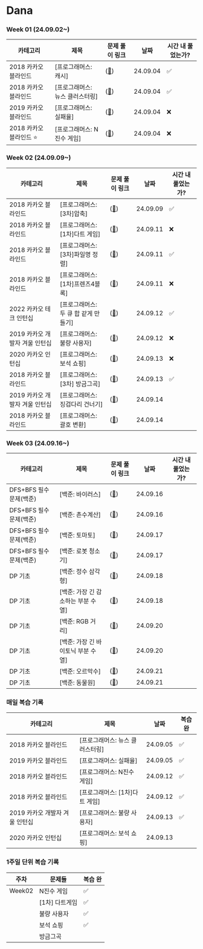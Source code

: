 # Dana

### Week 01 (24.09.02~)

| 카테고리               | 제목                       | 문제 풀이 링크     | 날짜     | 시간 내 풀었는가?
|----------------------|---------------------------|-----------------|---------|---------|
| 2018 카카오 블라인드   | [프로그래머스: 캐시]            | (<a href = "카카오(프로그래머스)/lv2/캐시.py">🔗<a/>) | 24.09.04 | ✅
| 2018 카카오 블라인드   | [프로그래머스: 뉴스 클러스터링]    | (<a href = "카카오(프로그래머스)/lv2/뉴스클러스터링.py">🔗<a/>) | 24.09.04 | ✅
| 2019 카카오 블라인드   | [프로그래머스: 실패율]    | (<a href = "카카오(프로그래머스)/lv1/실패율.py">🔗<a/>) | 24.09.04 | ❌
| 2018 카카오 블라인드 ⭐️ | [프로그래머스: N진수 게임]    | (<a href = "카카오(프로그래머스)/lv2/n진수게임.py">🔗<a/>) | 24.09.04 | ❌


### Week 02 (24.09.09~)
| 카테고리               | 제목                       | 문제 풀이 링크     | 날짜     | 시간 내 풀었는가?
|----------------------|---------------------------|-----------------|---------|---------|
| 2018 카카오 블라인드   | [프로그래머스: [3차]압축]            | (<a href = "카카오(프로그래머스)/lv2/[3차]압축.py">🔗<a/>) | 24.09.09 | ✅
| 2018 카카오 블라인드   | [프로그래머스: [1차]다트 게임]            | (<a href = "카카오(프로그래머스)/lv1/다트게임.py">🔗<a/>) | 24.09.11 | ❌
| 2018 카카오 블라인드   | [프로그래머스: [3차]파일명 정렬]            | (<a href = "카카오(프로그래머스)/lv2/[3차] 파일명 정렬.py">🔗<a/>) | 24.09.11 | ✅ 
| 2018 카카오 블라인드   | [프로그래머스: [1차]프렌즈4블록]            | (<a href = "">🔗<a/>) | 24.09.11 | ❌ 
| 2022 카카오 테크 인턴십   | [프로그래머스: 두 큐 합 같게 만들기]            | (<a href = "카카오(프로그래머스)/lv2/두 큐 합 같게 만들기.py">🔗<a/>) | 24.09.12 | ✅
| 2019 카카오 개발자 겨울 인턴십   | [프로그래머스: 불량 사용자]            | (<a href = "카카오(프로그래머스)/lv3/불량 사용자 .py">🔗<a/>) | 24.09.12 | ❌
| 2020 카카오 인턴십   | [프로그래머스: 보석 쇼핑]            | (<a href = "카카오(프로그래머스)/lv3/보석쇼핑.py">🔗<a/>) | 24.09.13 | ❌
| 2018 카카오 블라인드   | [프로그래머스: [3차] 방금그곡]            | (<a href = "카카오(프로그래머스)/lv2/방금그곡.py">🔗<a/>) | 24.09.13 | ✅
| 2019 카카오 개발자 겨울 인턴십   | [프로그래머스: 징검다리 건너기]            | (<a href = "">🔗<a/>) | 24.09.14 | 
| 2018 카카오 블라인드   | [프로그래머스: 괄호 변환]            | (<a href = "">🔗<a/>) | 24.09.14 | 

### Week 03 (24.09.16~)
| 카테고리               | 제목                       | 문제 풀이 링크     | 날짜     | 시간 내 풀었는가?
|----------------------|---------------------------|-----------------|---------|---------|
| DFS+BFS 필수문제(백준)   | [백준: 바이러스]            | (<a href = "">🔗<a/>) | 24.09.16 | 
| DFS+BFS 필수문제(백준)   | [백준: 촌수계산]            | (<a href = "">🔗<a/>) | 24.09.16 | 
| DFS+BFS 필수문제(백준)   | [백준: 토마토]            | (<a href = "">🔗<a/>) | 24.09.17 | 
| DFS+BFS 필수문제(백준)   | [백준: 로봇 청소기]            | (<a href = "">🔗<a/>) | 24.09.17 | 
| DP 기초   | [백준: 정수 삼각형]            | (<a href = "">🔗<a/>) | 24.09.18 | 
| DP 기초   | [백준: 가장 긴 감소하는 부분 수열]            | (<a href = "">🔗<a/>) | 24.09.18 | 
| DP 기초   | [백준: RGB 거리]            | (<a href = "">🔗<a/>) | 24.09.20 | 
| DP 기초   | [백준: 가장 긴 바이토닉 부분 수열]            | (<a href = "">🔗<a/>) | 24.09.20 | 
| DP 기초   | [백준: 오르막수]            | (<a href = "">🔗<a/>) | 24.09.21 | 
| DP 기초   | [백준: 동물원]            | (<a href = "">🔗<a/>) | 24.09.21 | 


### 매일 복습 기록
| 카테고리               | 제목                       |  날짜     | 복습 완
|----------------------|---------------------------|---------|---------|
| 2018 카카오 블라인드   | [프로그래머스: 뉴스 클러스터링]    | 24.09.05 | ✅
| 2019 카카오 블라인드   | [프로그래머스: 실패율]    |  24.09.05 | ✅
| 2018 카카오 블라인드   | [프로그래머스: N진수 게임]    |  24.09.12 | ✅
| 2018 카카오 블라인드   | [프로그래머스: [1차]다트 게임]    | 24.09.12 | ✅
| 2019 카카오 개발자 겨울 인턴십   | [프로그래머스: 불량 사용자] | 24.09.13 | ✅ 
| 2020 카카오 인턴십   | [프로그래머스: 보석 쇼핑]            | 24.09.13 | 

### 1주일 단위 복습 기록
| 주차     | 문제들                | 복습 완
|---------|---------------------|---------|
| Week02  | N진수 게임            | ✅
|         | [1차] 다트게임         | ✅
|         | 불량 사용자            | ✅
|         | 보석 쇼핑             | ✅
|         | 방금그곡         |